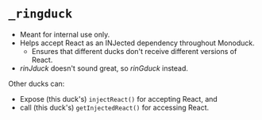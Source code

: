 # `_ringduck`

- Meant for internal use only.
- Helps accept React as an INJected dependency throughout Monoduck.
    - Ensures that different ducks don't receive different versions of React.
- _rinJduck_ doesn't sound great, so _rinGduck_ instead.

Other ducks can:
- Expose (this duck's) `injectReact()` for accepting React, and
- call (this duck's) `getInjectedReact()` for accessing React.
